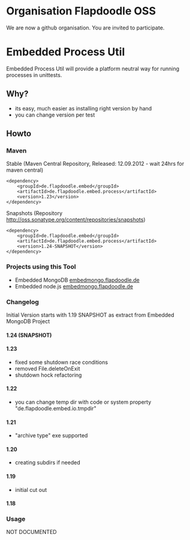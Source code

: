 # Organisation Flapdoodle OSS

We are now a github organisation. You are invited to participate.

# Embedded Process Util

Embedded Process Util will provide a platform neutral way for running processes in unittests.


## Why?

- its easy, much easier as installing right version by hand
- you can change version per test

## Howto

### Maven

Stable (Maven Central Repository, Released: 12.09.2012 - wait 24hrs for maven central)

	<dependency>
		<groupId>de.flapdoodle.embed</groupId>
		<artifactId>de.flapdoodle.embed.process</artifactId>
		<version>1.23</version>
	</dependency>

Snapshots (Repository http://oss.sonatype.org/content/repositories/snapshots)

	<dependency>
		<groupId>de.flapdoodle.embed</groupId>
		<artifactId>de.flapdoodle.embed.process</artifactId>
		<version>1.24-SNAPSHOT</version>
	</dependency>

### Projects using this Tool

- Embedded MongoDB [embedmongo.flapdoodle.de](https://github.com/flapdoodle-oss/embedmongo.flapdoodle.de)
- Embedded node.js [embedmongo.flapdoodle.de](https://github.com/flapdoodle-oss/de.flapdoodle.embed.nodejs)

### Changelog

Initial Version starts with 1.19 SNAPSHOT as extract from Embedded MongoDB Project

#### 1.24 (SNAPSHOT)

#### 1.23

- fixed some shutdown race conditions
- removed File.deleteOnExit
- shutdown hock refactoring

#### 1.22

- you can change temp dir with code or system property "de.flapdoodle.embed.io.tmpdir"

#### 1.21

- "archive type" exe supported

#### 1.20

- creating subdirs if needed

#### 1.19

- initial cut out

#### 1.18

### Usage

 NOT DOCUMENTED


